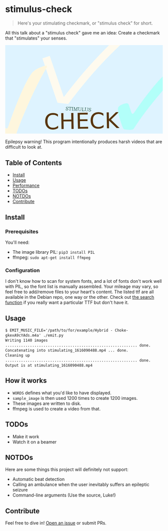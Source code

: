 # stimulus-check

> Here's your stimulating checkmark, or "stimulus check" for short.

All this talk about a "stimulus check" gave me an idea: Create a checkmark that "stimulates" your senses.

![A visually-loud image displaying prominently a checkmark, along with the text "stimulus check". The colors, sizes, positions, fonts, and everything change back and forth.](example.gif)

Epilepsy warning! This program intentionally produces harsh videos that are difficult to look at.

## Table of Contents

- [Install](#install)
- [Usage](#usage)
- [Performance](#performance)
- [TODOs](#todos)
- [NOTDOs](#notdos)
- [Contribute](#contribute)

## Install

### Prerequisites

You'll need:
- The image library PIL: `pip3 install PIL`
- ffmpeg: `sudo apt-get install ffmpeg`

### Configuration

I don't know how to scan for system fonts, and a lot of fonts don't work well with PIL, so the font
list is manually assembled. Your mileage may vary, so feel free to add/remove files to your heart's
content. The listed ttf are all available in the Debian repo, one way or the other. Check out
[the search function](https://packages.debian.org/search?suite=testing&arch=any&mode=filename&searchon=contents&keywords=foobar.ttf)
if you really want a particular TTF but don't have it.

## Usage

```console
$ EMIT_MUSIC_FILE='/path/to/for/example/Hybrid - Choke-gkexA9cYAds.m4a' ./emit.py
Writing 1140 images ........................................................... done.
Concatenating into stimulating_1616090488.mp4 ... done.
Cleaning up ........................................................... done.
Output is at stimulating_1616090488.mp4
```

## How it works

- `WORDS` defines what you'd like to have displayed.
- `sample_image` is then used 1200 times to create 1200 images.
- These images are written to disk.
- ffmpeg is used to create a video from that.

## TODOs

* Make it work
* Watch it on a beamer

## NOTDOs

Here are some things this project will definitely not support:
* Automatic beat detection
* Calling an ambulance when the user inevitably suffers an epileptic seizure
* Command-line arguments (Use the source, Luke!)

## Contribute

Feel free to dive in! [Open an issue](https://github.com/BenWiederhake/stimulus-check/issues/new) or submit PRs.
